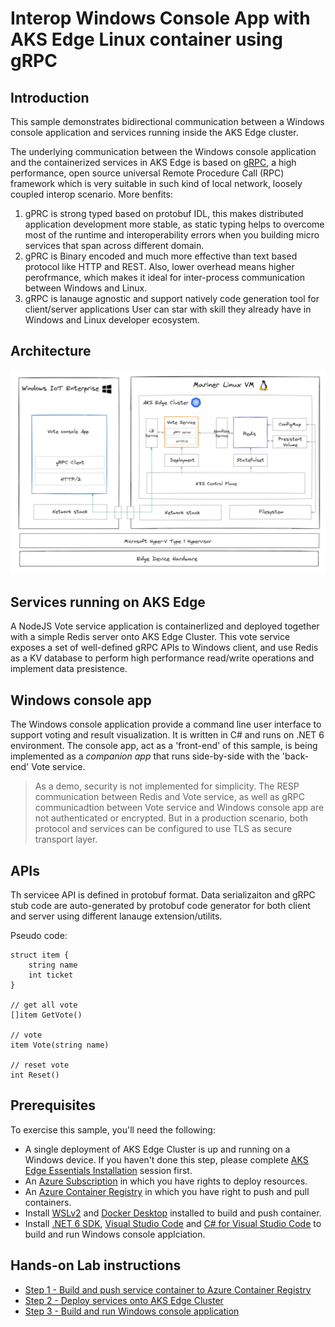 # Interop Windows Console App with AKS Edge Linux container using gRPC

## Introduction

This sample demonstrates bidirectional communication between a Windows console application and services running inside the AKS Edge cluster. 

The underlying communication between the Windows console application and the containerized services in AKS Edge is based on [gRPC](https://grpc.io/), a high performance, open source universal Remote Procedure Call (RPC) framework which is very suitable in such kind of local network, loosely coupled interop scenario. More benfits:

1. gPRC is strong typed based on protobuf IDL, this makes distributed application development more stable, as static typing helps to overcome most of the runtime and interoperability errors when you building micro services that span across different domain. 
2. gPRC is Binary encoded and much more effective than text based protocol like HTTP and REST. Also, lower overhead means higher perofrmance, which makes it ideal for inter-process communication between Windows and Linux. 
3. gRPC is lanauge agnostic and support natively code generation tool for client/server applications User can star with skill they already have in Windows and Linux developer ecosystem. 

## Architecture

![](./img/architecture.png)

## Services running on AKS Edge

A NodeJS Vote service application is containerlized and deployed together with a simple Redis server onto AKS Edge Cluster. This vote service exposes a set of well-defined gRPC APIs to Windows client, and use Redis as a KV database to perform high performance read/write operations and implement data presistence. 

## Windows console app 

The Windows console application provide a command line user interface to support voting and result visualization. It is written in C# and runs on .NET 6 environment. The console app, act as a 'front-end' of this sample, is being implemented as a *companion app* that runs side-by-side with the 'back-end' Vote service.

> As a demo, security is not implemented for simplicity. The RESP communication between Redis and Vote service, as well as gRPC communicadtion between Vote service and Windows console app are not authenticated or encrypted. But in a production scenario, both protocol and services can be configured to use TLS as secure transport layer. 

## APIs

Th servicee API is defined in protobuf format. Data serializaiton and gRPC stub code are auto-generated by protobuf code generator for both client and server using different lanauge extension/utilits. 

Pseudo code:

```
struct item {
    string name
    int ticket
}

// get all vote
[]item GetVote()

// vote
item Vote(string name)

// reset vote
int Reset()
```

## Prerequisites

To exercise this sample, you'll need the following:

* A single deployment of AKS Edge Cluster is up and running on a Windows device. If you haven't done this step, please complete [AKS Edge Essentials Installation](../install/install.md) session first. 
* An [Azure Subscription](https://azure.microsoft.com/free/) in which you have rights to deploy resources. 
* An [Azure Container Registry](https://docs.microsoft.com/en-us/azure/container-registry/container-registry-get-started-portal?tabs=azure-cli) in which you have right to push and pull containers.
* Install [WSLv2](https://learn.microsoft.com/en-us/windows/wsl/install) and [Docker Desktop](https://www.docker.com/products/docker-desktop/) installed to build and push container.
* Install [.NET 6 SDK](https://dotnet.microsoft.com/en-us/download/dotnet/6.0), [Visual Studio Code](https://code.visualstudio.com/) and [C# for Visual Studio Code](https://marketplace.visualstudio.com/items?itemName=ms-dotnettools.csharp) to build and run Windows console applciation.

## Hands-on Lab instructions

- [Step 1 - Build and push service container to Azure Container Registry](./doc/01_build_and_push.md)
- [Step 2 - Deploy services onto AKS Edge Cluster](./doc/02_deploy.md)
- [Step 3 - Build and run Windows console application](./doc/03_win_app.md)
